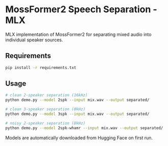# MossFormer2 Speech Separation - MLX

MLX implementation of MossFormer2 for separating mixed audio into individual speaker sources.

## Requirements

```bash
pip install -r requirements.txt
```

## Usage

```bash
# clean 2-speaker separation (16kHz)
python demo.py --model 2spk --input mix.wav --output separated/

# clean 3-speaker separation (8kHz)
python demo.py --model 3spk --input mix.wav --output separated/

# noisy 2-speaker separation (8kHz)
python demo.py --model 2spk-whamr --input mix.wav --output separated/
```

Models are automatically downloaded from Hugging Face on first run.

